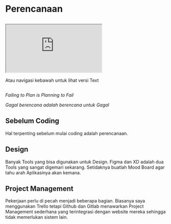 # Perencanaan

##
<iframe src="https://www.youtube.com/embed/GapFyIcAH4Q"></iframe>

Atau navigasi kebawah untuk lihat versi Text

##

_Failing to Plan is Planning to Fail_

_Gagal berencana adalah berencana untuk Gagal_

## Sebelum Coding

Hal terpenting sebelum mulai coding adalah perencanaan.

## Design

Banyak Tools yang bisa digunakan untuk Design. Figma dan XD adalah dua Tools yang sangat digemari sekarang. Setidaknya buatlah Mood Board agar tahu arah Aplikasinya akan kemana.

## Project Management

Pekerjaan perlu di pecah menjadi beberapa bagian. Biasanya saya menggunakan Trello tetapi Github dan Gitlab menawarkan Project Management sederhana yang terintegrasi dengan website mereka sehingga tidak memerlukan sistem lain.

